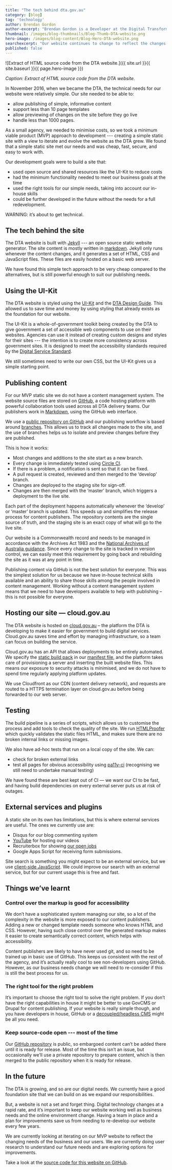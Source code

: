 ```yaml
---
title: "The tech behind dta.gov.au"
category: [blog]
tag: 'technology'
author: Brendan Gordon
author-excerpt: "Brendan Gordon is a Developer at the Digital Transformation Agency."
thumbnail: /images/blog-thumbnails/Blog-Thumb-DTA-website.png
hero-image: /images/blog-content/Blog-Hero-DTA-website.png
searchexcerpt: "Our website continues to change to reflect the changes in our work, and will continue to grow and adapt as we do. In this blog, we share our approach to how we developed the website and the technology that sits behind it."
published: false
---
```


![Extract of HTML source code from the DTA website.]({{ site.url }}{{ site.baseurl }}{{ page.hero-image }})

*Caption: Extract of HTML source code from the DTA website.*

In November 2016, when we became the DTA, the technical needs for our website were relatively simple. Our site needed to be able to:

- allow publishing of simple, informative content
- support less than 10 page templates
- allow previewing of changes on the site before they go live
- handle less than 1000 pages.

As a small agency, we needed to minimise costs, so we took a minimum viable product (MVP) approach to development --- creating a simple static site with a view to iterate and evolve the website as the DTA grew. We found that a simple static site met our needs and was cheap, fast, secure, and easy to work with.

Our development goals were to build a site that:

- used open source and shared resources like the UI-Kit to reduce costs
- had the minimum functionality needed to meet our business goals at the time
- used the right tools for our simple needs, taking into account our in-house skills 
- could be further developed in the future without the needs for a full redevelopment. 

WARNING: it’s about to get technical.

## The tech behind the site 

The DTA website is built with [Jekyll](https://jekyllrb.com/) --- an open source static website generator. The site content is mostly written in [markdown](https://en.wikipedia.org/wiki/Markdown). Jekyll only runs whenever the content changes, and it generates a set of HTML, CSS and JavaScript files. These files are easily hosted on a basic web server.

We have found this simple tech approach to be very cheap compared to the alternatives, but is still powerful enough to suit our publishing needs.

## Using the UI-Kit 

The DTA website is styled using the [UI-Kit](https://github.com/AusDTO/gov-au-ui-kit) and the [DTA Design Guide](http://guides.service.gov.au/design-guide/). This allowed us to save time and money by using styling that already exists as the foundation for our website. 

The UI-Kit is a whole-of-government toolkit being created by the DTA to give government a set of accessible web components to use on their websites. Agencies can use it instead of creating custom designs and styles for their sites --- the intention is to create more consistency across government sites. It is designed to meet the accessibility standards required by the [Digital Service Standard](https://www.dta.gov.au/standard/). 

We still sometimes need to write our own CSS, but the UI-Kit gives us a simple starting point.

## Publishing content 

For our MVP static site we do not have a content management system. The website source files are stored on [GitHub](https://github.com/), a code hosting platform with powerful collaboration tools used across all DTA delivery teams. Our publishers work in [Markdown](https://daringfireball.net/projects/markdown/), using the GitHub web interface.

We use a [public repository on GitHub](https://github.com/AusDTO/dta-website) and our publishing workflow is based around [branches](https://www.atlassian.com/git/tutorials/using-branches). This allows us to track all changes made to the site, and the use of branches helps us to isolate and preview changes before they are published. 

This is how it works:

- Most changes and additions to the site start as a new branch.
- Every change is immediately tested using [Circle CI](https://circleci.com/gh/AusDTO/dta-website).
- If there is a problem, a notification is sent so that it can be fixed.
- A pull request is created, reviewed and then merged to the ‘develop’ branch.
- Changes are deployed to the staging site for sign-off.
- Changes are then merged with the ‘master’ branch, which triggers a deployment to the live site. 

Each part of the deployment happens automatically whenever the ‘develop’ or ‘master’ branch is updated. This speeds up and simplifies the release process for content publishers. The repository contents are the single source of truth, and the staging site is an exact copy of what will go to the live site.

Our website is a Commonwealth record and needs to be managed in accordance with the Archives Act 1983 and the [National Archives of Australia guidance](http://www.naa.gov.au/Images/archweb_guide_tcm16-47165.pdf). Since every change to the site is tracked in version control, we can easily meet this requirement by going back and rebuilding the site as it was at any point in time.

Publishing content via GitHub is not the best solution for everyone. This was the simplest solution for us because we have in-house technical skills available and an ability to share those skills among the people involved in content management. Working without a content management system means that we need to have developers available to help with publishing – this is not possible for everyone. 

## Hosting our site — cloud.gov.au

The DTA website is hosted on [cloud.gov.au](https://www.dta.gov.au/what-we-do/platforms/cloud/) – the platform the DTA is developing to make it easier for government to build digital services. Cloud.gov.au saves time and effort by managing infrastructure, so a team can focus on building the service.

Cloud.gov.au has an API that allows deployments to be entirely automated. We specify the [static build pack](http://docs.cloudfoundry.org/buildpacks/staticfile/index.html) in our [manifest file](https://github.com/AusDTO/dta-website/blob/develop/manifest-production.yml), and the platform takes care of provisioning a server and inserting the built website files. This means our exposure to security attacks is minimised, and we do not have to spend time regularly applying platform updates.

We use Cloudfront as our CDN (content delivery network), and requests are routed to a HTTPS termination layer on cloud.gov.au before being forwarded to our web server.

## Testing

The build pipeline is a series of scripts, which allows us to customise the process and add tools to check the quality of the site. We run [HTMLProofer](https://github.com/gjtorikian/html-proofer) which quickly validates the static files HTML, and makes sure there are no broken internal links or missing images.

We also have ad-hoc tests that run on a local copy of the site. We can:
- check for broken external links
- test all pages for obvious accessibility using [pa11y-ci](https://github.com/pa11y/ci) (recognising we still need to undertake manual testing)

We have found these are best kept out of CI — we want our CI to be fast, and having build dependencies on every external server puts us at risk of outages. 

## External services and plugins

A static site on its own has limitations, but this is where external services are useful. The ones we currently use are:
- Disqus for our blog commenting system
- [YouTube](https://www.youtube.com/channel/UCmDkFN3UlK2wSKDQQhd-Y-A) for hosting our videos
- Recruiterbox for showing [our open jobs](https://www.dta.gov.au/who-we-are/corporate/jobs/)
- Google Apps Script for receiving form submissions.

Site search is something you might expect to be an external service, but we use [client-side JavaScript](https://github.com/slashdotdash/jekyll-lunr-js-search). We could improve our search with an external service, but for our current usage this is free and fast.

## Things we’ve learnt

### Control over the markup is good for accessibility 

We don’t have a sophisticated system managing our site, so a lot of the complexity in the website is more exposed to our content publishers. Adding a new or changed template needs someone who knows HTML and CSS. However, having such close control over the generated markup makes it easier to create semantically correct content, which helps with accessibility.

Content publishers are likely to have never used git, and so need to be trained up in basic use of GitHub. This keeps us consistent with the rest of the agency, and it’s actually really cool to see non-developers using GitHub. However, as our business needs change we will need to re-consider if this is still the best process for us. 

### The right tool for the right problem

It’s important to choose the right tool to solve the right problem. If you don’t have the right capabilities in house it might be better to use GovCMS or Drupal for content publishing. If your website is really simple though, and you have developers in house, GitHub or a [decoupled/headless CMS](https://www.contentful.com/r/knowledgebase/headless-and-decoupled-cms/) might be all you need.  

### Keep source-code open --- most of the time

Our [GitHub repository](https://github.com/AusDTO/dta-website) is public, so embargoed content can’t be added there until it is ready for release. Most of the time this isn’t an issue, but occasionally we’ll use a private repository to prepare content, which is then merged to the public repository when it is ready for release.

## In the future

The DTA is growing, and so are our digital needs. We currently have a good foundation site that we can build on as we expand our responsibilities. 

But, a website is not a set and forget thing. Digital technology changes at a rapid rate, and it’s important to keep our website working well as business needs and the online environment change. Having a team in place and a plan for improvements save us from needing to re-develop our website every few years. 

We are currently looking at iterating on our MVP website to reflect the changing needs of the business and our users. We are currently doing user research to understand our future needs and are exploring options for improvements.



Take a look at the [source code for this website on GitHub](https://github.com/AusDTO/dta-website).
